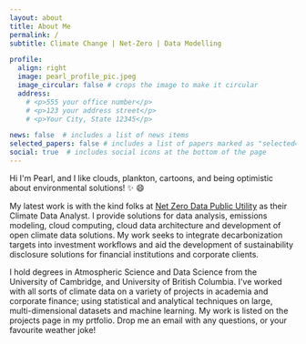 ```yaml
---
layout: about
title: About Me
permalink: /
subtitle: Climate Change | Net-Zero | Data Modelling 

profile:
  align: right
  image: pearl_profile_pic.jpeg
  image_circular: false # crops the image to make it circular
  address: 
    # <p>555 your office number</p>
    # <p>123 your address street</p>
    # <p>Your City, State 12345</p>

news: false  # includes a list of news items
selected_papers: false # includes a list of papers marked as "selected={true}"
social: true  # includes social icons at the bottom of the page
---
```


Hi I'm Pearl, and I like clouds, plankton, cartoons, and being optimistic about environmental solutions! :sparkles: :smile:

My latest work is with the kind folks at [Net Zero Data Public Utility](https://www.nzdpu.com/) as their Climate Data Analyst. I provide solutions for data analysis, emissions modeling, cloud computing, cloud data architecture and development of open climate data solutions. My work seeks to integrate decarbonization targets into investment workflows and aid the development of sustainability disclosure solutions for financial institutions and corporate clients. 

I hold degrees in Atmospheric Science and Data Science from the University of Cambridge, and University of British Columbia. I've worked with all sorts of climate data on a variety of projects in academia and corporate finance; using statistical and analytical techniques on large, multi-dimensional datasets and machine learning. My work is listed on the projects page in my prtfolio. Drop me an email with any questions, or your favourite weather joke! 
